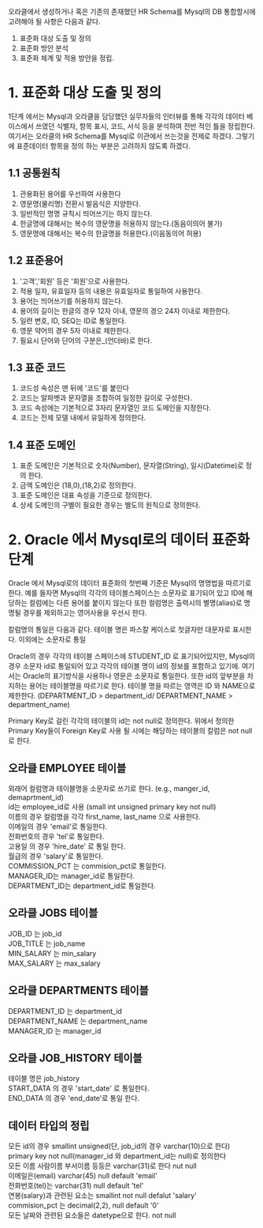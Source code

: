 오라클에서 생성하거나 혹은 기존의 존재했던 HR Schema를 Mysql의 DB 통합할시에 고려해야 될 사항은 다음과 같다.
1. 표준화 대상 도출 및 정의
2. 표준화 방안 분석
3. 표준화 체계 및 적용 방안을 정립.

# 1. 표준화 대상 도출 및 정의
1단계 에서는 Mysql과 오라클을 담당했던 실무자들의 인터뷰를 통해 각각의 데이터 베이스에서 쓰였던 식별자, 항목 표시, 코드, 서식 등을 분석하여
전반 적인 틀을 정립한다. 
여기서는 오라클의 HR Schema를 Mysql로 이관에서 쓰는것을 전제로 하겠다. 그렇기에 표준데이터 항목을 정의 하는 부분은 고려하지 않도록 하겠다. 

## 1.1 공통원칙
1) 관용화된 용어를 우선하여 사용한다
2) 영문명(물리명) 전환시 발음식은 지양한다.
3) 일반적인 명명 규칙시 띄어쓰기는 하지 않는다. 
4) 한글명에 대해서는 복수의 영문명을 허용하지 않는다.(동음이의어 불가)
5) 영문명에 대해서는 복수의 한글명을 허용한다.(이음동의어 허용)

## 1.2 표준용어
1) '고객','회원' 등은 '회원'으로 사용한다.
2) 적용 일자, 유효일자 등의 내용은 유효일자로 통일하여 사용한다.
3) 용어는 띄어쓰기를 허용하지 않는다.
4) 용어의 길이는 한글의 경우 12자 이내, 영문의 경으 24자 이내로 제한한다.
5) 일련 변호, ID, SEQ는 ID로 통일한다.
6) 영문 약어의 경우 5자 이내로 제한한다.
7) 필요시 단어와 단어의 구분은_(언더바)로 한다.

## 1.3 표준 코드
1) 코드성 속성은 맨 뒤에 '코드'를 붙인다 
2) 코드는 알파벳과 문자열을 조합하여 일정한 길이로 구성한다.
3) 코드 속성에는 기본적으로 3자리 문자열인 코드 도메인을 지정한다.
4) 코드는 전체 모델 내에서 유일하게 정의한다. 


## 1.4 표준 도메인
1) 표준 도메인은 기본적으로 숫자(Number), 문자열(String), 일시(Datetime)로 정의 한다. 
2) 금액 도메인은 (18,0),(18,2)로 정의한다.
3) 표준 도메인은 대표 속성을 기준으로 정의한다.
4) 상세 도메인의 구별이 필요한 경우는 별도의 원칙으로 정의한다. 


# 2. Oracle 에서 Mysql로의 데이터 표준화 단계
Oracle 에서 Mysql로의 데이터 표준화의 첫번째 기준은 Mysql의 명명법을 따르기로 한다.
예를 들자면 Mysql의 각각의 테이블스페이스는 소문자로 표기되어 있고 ID에 해당하는 컬럼에는 다른 용어를 붙이지 않는다
또한 컬럼명은 출력시의 별명(alias)로 명명될 경우를 제외하고는 영어사용을 우선시 한다.

칼럼명의 통일은 다음과 같다. 
테이블 명은 파스칼 케이스로 첫글자만 대문자로 표시한다. 이외에는 소문자로 통일

Oracle의 경우 각각의 테이블 스페이스에 STUDENT_ID 로 표기되어있지만, Mysql의 경우 소문자 id로 통일되어 있고 각각의
테이블 명이 id의 정보를 포함하고 있기에. 여기서는 Oracle의 표기방식을 사용하나 영문은 소문자로 통일한다. 또한 id의 앞부분을 차지하는 
용어는 테이블명을 따르기로 한다. 테이블 명을 따르는 영역은 ID 와 NAME으로 제한한다. (DEPARTMENT_ID > department_id/ DEPARTMENT_NAME > department_name)  

Primary Key로 걸린 각각의 테이블의 id는 not null로 정의한다. 
위에서 정의한 Primary Key들이 Foreign Key로 사용 될 시에는 해당하는 테이블의 칼럼은 not null로 한다. 




## 오라클 EMPLOYEE 테이블
외래어 컬럼명과 테이블명을 소문자로 쓰기로 한다. (e.g., manger_id, demaprtment_id)  
id는 employee_id로 사용 (small int unsigned primary key not null)  
이름의 경우 컬럼명을 각각 first_name, last_name 으로 사용한다.   
이메일의 경우 'email'로 통일한다.  
전화번호의 경우 'tel'로 통일한다.  
고용일 의 경우 'hire_date' 로 통일 한다.  
월급의 경우 'salary'로 통일한다.  
COMMISSION_PCT 는 commision_pct로 통일한다.  
MANAGER_ID는 manager_id로 통일한다.  
DEPARTMENT_ID는 department_id로 통일한다.  

## 오라클 JOBS 테이블
JOB_ID 는 job_id  
JOB_TITLE 는 job_name  
MIN_SALARY 는 min_salary  
MAX_SALARY 는 max_salary  

## 오라클 DEPARTMENTS 테이블
DEPARTMENT_ID 는 department_id  
DEPARTMENT_NAME 는 department_name  
MANAGER_ID 는 manager_id  

## 오라클 JOB_HISTORY 테이블
테이블 명은 job_history  
START_DATA 의 경우 'start_date' 로 통일한다.  
END_DATA 의 경우 'end_date'로 통일 한다.   


## 데이터 타입의 정립
모든 id의 경우 smallint unsigned(단, job_id의 경우 varchar(10)으로 한다) primary key not null(manager_id 와 department_id는 null)로 정의한다  
모든 이름 사람이름 부서이름 등등은 varchar(31)로 한다 nut null  
이메일은(email) varchar(45) null default 'email'  
전화번호(tel)는 varchar(31) null default 'tel'  
연봉(salary)과 관련된 요소는 smallint not null defalut 'salary'  
commision_pct 는 decimal(2,2), null default '0'  
모든 날짜와 관련된 요소들은 datetype으로 한다. not null   
